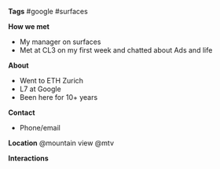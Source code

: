 **Tags**
#google #surfaces

**How we met**
- My manager on surfaces
- Met at CL3 on my first week and chatted about Ads and life

**About**
- Went to ETH Zurich
- L7 at Google
- Been here for 10+ years

**Contact**
- Phone/email

**Location**
@mountain view
@mtv

**Interactions**